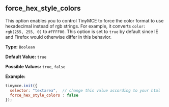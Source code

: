 ## force_hex_style_colors

This option enables you to control TinyMCE to force the color format to use hexadecimal instead of rgb strings. For example, it converts `color: rgb(255, 255, 0)` to `#FFFF00`. This option is set to `true` by default since IE and Firefox would otherwise differ in this behavior.

**Type:** `Boolean`

**Default Value:** `true`

**Possible Values:** `true`, `false`

**Example:**

```js
tinymce.init({
  selector: "textarea",  // change this value according to your html
  force_hex_style_colors : false
});
```

